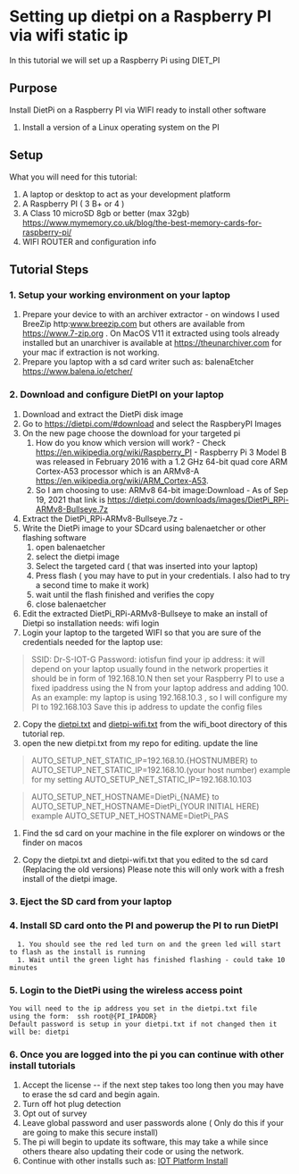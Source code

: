 # Setting up dietpi on a Raspberry PI via wifi  static ip #
In this tutorial we will set up a Raspberry Pi using DIET_PI

## Purpose ##
Install DietPi on a Raspberry PI via WIFI ready to install other software

1. Install a version of a Linux operating system on the PI

## Setup ##
What you will need for this tutorial:
1. A laptop or desktop to act as your development platform
1. A Raspberry PI ( 3 B+ or 4 )
1. A Class 10 microSD 8gb or better (max 32gb) https://www.mymemory.co.uk/blog/the-best-memory-cards-for-raspberry-pi/
1. WIFI ROUTER and configuration info

## Tutorial Steps ##
### 1. Setup your working environment on your laptop ###
1. Prepare your device to with an archiver extractor - on windows I used BreeZip http:www.breezip.com but others are available from https://www.7-zip.org . On MacOS V11 it extracted using tools already installed but an unarchiver is available at  https://theunarchiver.com for your mac if extraction is not working.
2. Prepare you laptop with a sd card writer such as: balenaEtcher https://www.balena.io/etcher/

### 2. Download and configure  DietPI on your laptop

1. Download and extract the DietPi disk image
1. Go to https://dietpi.com/#download and select the RaspberyPI Images
1. On the new page choose the download for your targeted pi
    1. How do you know which version will work? - Check https://en.wikipedia.org/wiki/Raspberry_PI -  Raspberry Pi 3 Model B was released in February 2016 with a 1.2 GHz 64-bit quad core ARM Cortex-A53 processor which is an  ARMv8-A https://en.wikipedia.org/wiki/ARM_Cortex-A53.
    2. So I am choosing to use:
      ARMv8 64-bit image:Download - As of Sep 19, 2021 that link is  https://dietpi.com/downloads/images/DietPi_RPi-ARMv8-Bullseye.7z
1. Extract the DietPi_RPi-ARMv8-Bullseye.7z -
1. Write the DietPi image to your SDcard using balenaetcher or other flashing software
      1. open balenaetcher
      2. select the dietpi image
      3. Select the targeted card ( that was inserted into your laptop)
      4. Press flash ( you may have to put in your credentials. I also had to  try a second time to make it work)
      5. wait until the flash finished and verifies the copy
      6. close balenaetcher
1. Edit the extracted DietPi_RPi-ARMv8-Bullseye to make an install of Dietpi so installation needs: wifi login
1.  Login your laptop to the targeted WIFI so that you are sure of the credentials needed for the laptop use:
>  SSID: Dr-S-IOT-G
>  Password: iotisfun
find your ip address: it will depend on your laptop usually found in the network properties it should be in form of 192.168.10.N
then set your Raspberry PI to use a fixed ipaddress using the N from your laptop address and adding 100.
As an example: my laptop is using 192.168.10.3 , so I will configure my PI to 192.168.103
	   Save this ip address to update the config files
2. Copy the [dietpi.txt](./src/wifi_boot/dietpi.txt) and [dietpi-wifi.txt](./src/wifi_boot/dietpi-wifi.txt) from the wifi_boot directory of this tutorial rep. 
3. open the new dietpi.txt from my repo for editing.  update the line

> AUTO_SETUP_NET_STATIC_IP=192.168.10.{HOSTNUMBER}
to
> AUTO_SETUP_NET_STATIC_IP=192.168.10.(your host number)
example for my setting
> AUTO_SETUP_NET_STATIC_IP=192.168.10.103

> AUTO_SETUP_NET_HOSTNAME=DietPi_{NAME}
to
>AUTO_SETUP_NET_HOSTNAME=DietPi_(YOUR INITIAL HERE)
example
>AUTO_SETUP_NET_HOSTNAME=DietPi_PAS

1. Find the sd card on your machine in the file explorer on windows or the finder on macos

2. Copy the dietpi.txt and dietpi-wifi.txt that you edited to the sd card (Replacing the old versions)  Please note this will only work with a fresh install of the dietpi image.
       	    
### 3. Eject the SD card from your laptop

### 4. Install SD card onto the PI and powerup the PI to run DietPI
      1. You should see the red led turn on and the green led will start to flash as the install is running
      1. Wait until the green light has finished flashing - could take 10 minutes


### 5. Login to the DietPi using the wireless access point
    You will need to the ip address you set in the dietpi.txt file
    using the form:  ssh root@{PI_IPADDR}
    Default password is setup in your dietpi.txt if not changed then it will be: dietpi

### 6. Once you are logged into the pi you can continue with other install tutorials
 
1. Accept the license -- if the next step takes too long then you may have to erase the sd card and begin again.
1. Turn off hot plug detection
1. Opt out of survey
1. Leave global password and user passwords alone ( Only do this if your are going to make this secure install)
1. The pi will begin to update its software, this may take a while since others theare also updating their code or using the network.
1. Continue with other installs such as: [IOT Platform Install](../RPI_IOT_PLATFORM_INSTALL_tutorial)
